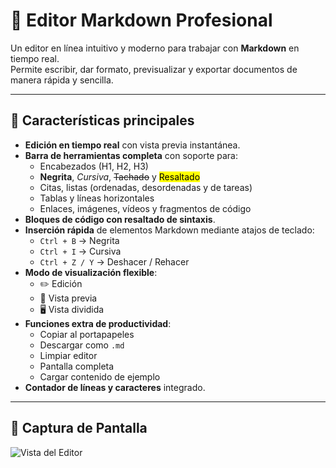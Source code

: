 # 📝 Editor Markdown Profesional

Un editor en línea intuitivo y moderno para trabajar con **Markdown** en tiempo real.  
Permite escribir, dar formato, previsualizar y exportar documentos de manera rápida y sencilla.

---

## 🚀 Características principales

- **Edición en tiempo real** con vista previa instantánea.
- **Barra de herramientas completa** con soporte para:
  - Encabezados (H1, H2, H3)
  - **Negrita**, *Cursiva*, ~~Tachado~~ y <mark>Resaltado</mark>
  - Citas, listas (ordenadas, desordenadas y de tareas)
  - Tablas y líneas horizontales
  - Enlaces, imágenes, vídeos y fragmentos de código
- **Bloques de código con resaltado de sintaxis**.
- **Inserción rápida** de elementos Markdown mediante atajos de teclado:
  - `Ctrl + B` → Negrita
  - `Ctrl + I` → Cursiva
  - `Ctrl + Z / Y` → Deshacer / Rehacer
- **Modo de visualización flexible**:
  - ✏️ Edición
  - 👀 Vista previa
  - 🖥️ Vista dividida
- **Funciones extra de productividad**:
  - Copiar al portapapeles
  - Descargar como `.md`
  - Limpiar editor
  - Pantalla completa
  - Cargar contenido de ejemplo
- **Contador de líneas y caracteres** integrado.

---

## 📸 Captura de Pantalla

![Vista del Editor](ruta/a/imagen.png)
